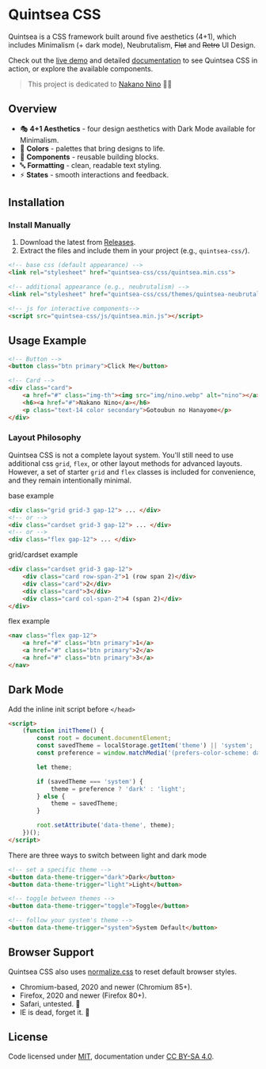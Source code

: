 # Quintsea CSS

Quintsea is a CSS framework built around five aesthetics (4+1), which includes Minimalism (+ dark mode), Neubrutalism, ~~Flat~~ and ~~Retro~~ UI Design.

Check out the [live demo](https://quintsea.nanraizen.me) and detailed [documentation](https://quintsea.nanraizen.me/docs) to see Quintsea CSS in action, or explore the available components.

> This project is dedicated to [Nakano Nino](https://5hanayome.fandom.com/wiki/Nino_Nakano) 💜🥰

## Overview

- 🎭 **4+1 Aesthetics** -  four design aesthetics with Dark Mode available for Minimalism.
- 🎨 **Colors** - palettes that bring designs to life.  
- 🧩 **Components** - reusable building blocks.
- 🔤 **Formatting** - clean, readable text styling.
- ⚡ **States** - smooth interactions and feedback.

## Installation
### Install Manually
1. Download the latest from [Releases](../../releases).  
2. Extract the files and include them in your project (e.g., `quintsea-css/`). 

```html
<!-- base css (default appearance) -->
<link rel="stylesheet" href="quintsea-css/css/quintsea.min.css">

<!-- additional appearance (e.g., neubrutalism) -->
<link rel="stylesheet" href="quintsea-css/css/themes/quintsea-neubrutalism.min.css">

<!-- js for interactive components-->
<script src="quintsea-css/js/quintsea.min.js"></script>
```

## Usage Example

```html
<!-- Button -->
<button class="btn primary">Click Me</button>

<!-- Card -->
<div class="card">
    <a href="#" class="img-th"><img src="img/nino.webp" alt="nino"></a>
    <h6><a href="#">Nakano Nino</a></h6>
    <p class="text-14 color secondary">Gotoubun no Hanayome</p>
</div>
```

### Layout Philosophy

Quintsea CSS is not a complete layout system. You'll still need to use additional css `grid`, `flex`, or other layout methods for advanced layouts. However, a set of starter `grid` and `flex` classes is included for convenience, and they remain intentionally minimal.

base example
```html
<div class="grid grid-3 gap-12"> ... </div>
<!-- or -->
<div class="cardset grid-3 gap-12"> ... </div>
<!-- or -->
<div class="flex gap-12"> ... </div>
```
grid/cardset example
```html
<div class="cardset grid-3 gap-12">
    <div class="card row-span-2">1 (row span 2)</div>
    <div class="card">2</div>
    <div class="card">3</div>
    <div class="card col-span-2">4 (span 2)</div>
</div>
```
flex example
```html
<nav class="flex gap-12">
    <a href="#" class="btn primary">1</a>
    <a href="#" class="btn primary">2</a>
    <a href="#" class="btn primary">3</a>
</nav>
```

## Dark Mode
Add the inline init script before `</head>`
```html
<script>
    (function initTheme() {
        const root = document.documentElement;
        const savedTheme = localStorage.getItem('theme') || 'system';
        const preference = window.matchMedia('(prefers-color-scheme: dark)').matches;

        let theme;

        if (savedTheme === 'system') {
            theme = preference ? 'dark' : 'light';
        } else {
            theme = savedTheme;
        }

        root.setAttribute('data-theme', theme);
    })();
</script>
```
There are three ways to switch between light and dark mode
```html
<!-- set a specific theme -->
<button data-theme-trigger="dark">Dark</button>
<button data-theme-trigger="light">Light</button>

<!-- toggle between themes -->
<button data-theme-trigger="toggle">Toggle</button>

<!-- follow your system's theme -->
<button data-theme-trigger="system">System Default</button>
```

## Browser Support

Quintsea CSS also uses [normalize.css](https://necolas.github.io/normalize.css/) to reset default browser styles.

- Chromium-based, 2020 and newer (Chromium 85+).
- Firefox, 2020 and newer (Firefox 80+).
- Safari, untested. 🙏
- IE is dead, forget it. 🙏

## License

Code licensed under [MIT](https://github.com/nanraizen/quintsea-css/blob/main/LICENSE), documentation under [CC BY-SA 4.0](https://creativecommons.org/licenses/by-sa/4.0/).